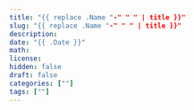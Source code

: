 ```yaml
---
title: "{{ replace .Name "-" " " | title }}"
slug: "{{ replace .Name "-" " " | title }}"
description: 
date: "{{ .Date }}"
math: 
license: 
hidden: false
draft: false 
categories: [""]
tags: [""]
---
```


